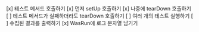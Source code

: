 [x] 테스트 메서드 호출하기
[x] 먼저 setUp 호출하기
[x] 나중에 tearDown 호출하기
[ ] 테스트 메서드가 실패하더라도 tearDown 호출하기
[ ] 여러 개의 테스트 실행하기
[ ] 수집된 결과를 출력하기
[x] WasRun에 로그 문자열 남기기